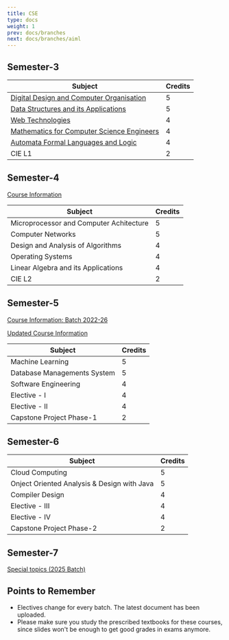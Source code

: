 ```yaml
---
title: CSE
type: docs
weight: 1
prev: docs/branches
next: docs/branches/aiml
---
```


## Semester-3

| Subject | Credits | 
|---|---|
| [Digital Design and Computer Organisation](https://drive.google.com/file/d/1uf7wpzs64eKF3r9WJ1_3ggy-NOcj4y15/view?usp=sharing) | 5 |
| [Data Structures and its Applications](https://drive.google.com/file/d/1-R4_pmA_JsEGU_9kJ1Acbf69LEUJTtsg/view?usp=sharing) | 5 | 
| [Web Technologies](https://drive.google.com/file/d/1AccwJzGuXxpSUFCgqNqsMEPsEgy1jBVM/view?usp=sharing) | 4 |
| [Mathematics for Computer Science Engineers](https://drive.google.com/file/d/1W40GVnqB1khKIRAgp_sjpaq6YAAY1MjR/view?usp=drive_link) | 4 |
| [Automata Formal Languages and Logic](https://drive.google.com/file/d/1eRIudDnXy5dBj3VeVjn34z2U7ZbDUErn/view?usp=drive_link) | 4 |
| CIE L1 | 2 |



## Semester-4

[Course Information](https://drive.google.com/file/d/1BsbrvyWF6ruOxIiFnmt1skjE-lDEOig8/view?usp=drive_link)

| Subject | Credits |
|---|---|
| Microprocessor and Computer Achitecture | 5 |
| Computer Networks | 5 |
| Design and Analysis of Algorithms | 4 |
| Operating Systems | 4 |
| Linear Algebra and its Applications | 4 |
| CIE L2 | 2 |


## Semester-5

[Course Information: Batch 2022-26](https://drive.google.com/file/d/1-MSBSYvLJw5fiMKMsPVe9veq5wPQ2ZFP/view?usp=sharing)

[Updated Course Information](https://drive.google.com/file/d/15bS4il_hQxD6DezcwP2aMpSEF78YeaCN/view?usp=sharing)

| Subject | Credits |
|---|---|
| Machine Learning | 5 |
| Database Managements System | 5 |
| Software Engineering | 4 |
| Elective - I | 4 |
| Elective - II | 4 |
| Capstone Project Phase-1 | 2 |

## Semester-6

| Subject | Credits |
|---|---|
| Cloud Computing | 5 |
| Onject Oriented Analysis & Design with Java | 5 |
| Compiler Design | 4 |
| Elective - III | 4 |
| Elective - IV | 4 |
| Capstone Project Phase-2 | 2 |

## Semester-7

[Special topics (2025 Batch)](https://drive.google.com/drive/folders/15TAGtHt9TaMZ6XImmTrBiq5kkfNolzU8?usp=sharing)

## Points to Remember

* Electives change for every batch. The latest document has been uploaded.  
* Please make sure you study the prescribed textbooks for these courses, since slides won't be enough to get good grades in exams anymore. 
